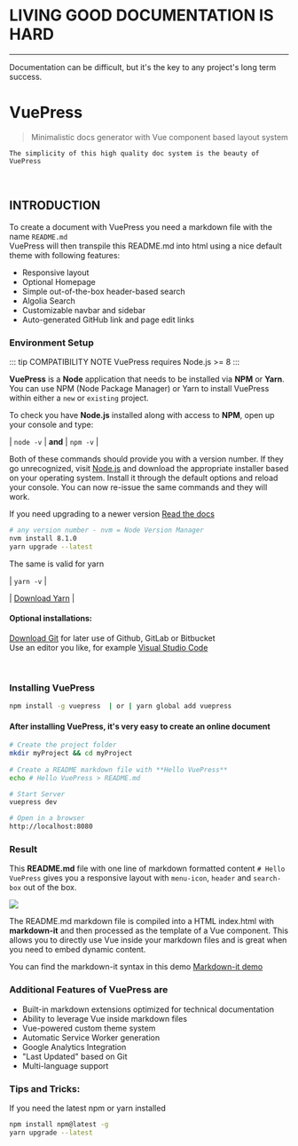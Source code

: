 # LIVING GOOD DOCUMENTATION IS HARD
- - -
Documentation can be difficult, but it's the key to any project's long term success.

# VuePress  


> Minimalistic docs generator with Vue component based layout system  
  
``The simplicity of this high quality doc system is the beauty of VuePress`` 

<br />  

## INTRODUCTION  

To create a document with VuePress you need a markdown file with the name ``README.md``    
VuePress will then transpile this README.md into html using a nice default theme with following features:

  - Responsive layout
  - Optional Homepage
  - Simple out-of-the-box header-based search
  - Algolia Search
  - Customizable navbar and sidebar
  - Auto-generated GitHub link and page edit links


### Environment Setup

::: tip COMPATIBILITY NOTE
VuePress requires Node.js >= 8
:::
 
**VuePress** is a **Node** application that needs to be installed via **NPM** or **Yarn**. You can use 
NPM (Node Package Manager) or Yarn to install VuePress within either a ``new`` or ``existing`` project. 

To check you have **Node.js** installed along with access to **NPM**, open up your console and type:  

| `node -v` | **and** | `npm -v` |  

Both of these commands should provide you with a version number. If they go unrecognized, 
visit [Node.js](https://nodejs.org/en/) and download the appropriate installer based on your operating system. Install it through the default options and reload your console. You can now re-issue the same commands and they will work.

If you need upgrading to a newer version [Read the docs](https://www.npmjs.com/get-npm)

```bash
# any version number - nvm = Node Version Manager
nvm install 8.1.0
yarn upgrade --latest
``` 


The same is valid for yarn  

| `yarn -v` |

| [Download Yarn](https://yarnpkg.com/lang/en/docs/install/#windows-stable) |   



#### Optional installations:  
  [Download Git](https://git-scm.com/downloads) for later use of Github, GitLab or Bitbucket  
Use an editor you like, for example [Visual Studio Code](https://code.visualstudio.com/download)  

<br />  



### Installing VuePress  
 

```bash
npm install -g vuepress  | or | yarn global add vuepress
``` 
  

#### After installing VuePress, it's very easy to create an online document 
 
```bash
# Create the project folder
mkdir myProject && cd myProject  
 
# Create a README markdown file with **Hello VuePress**
echo # Hello VuePress > README.md

# Start Server
vuepress dev  

# Open in a browser  
http://localhost:8080
```

### Result

This **README.md** file with one line of markdown formatted content `# Hello VuePress` gives you a 
responsive layout with `menu-icon`, `header` and `search-box` out of the box.

<img src="https://res.cloudinary.com/iicamp/image/upload/v1535456695/VuePress-Zero/vuepress-zero-result.png" />

The README.md markdown file is compiled into a HTML index.html with **markdown-it** and then 
processed as the template of a Vue component. This allows you to directly use Vue inside your 
markdown files and is great when you need to embed dynamic content.

You can find the markdown-it syntax in this demo [Markdown-it demo](https://markdown-it.github.io/)

### Additional Features of VuePress are

- Built-in markdown extensions optimized for technical documentation
- Ability to leverage Vue inside markdown files
- Vue-powered custom theme system
- Automatic Service Worker generation
- Google Analytics Integration
- "Last Updated" based on Git
- Multi-language support


### Tips and Tricks:

If you need the latest npm or yarn installed

```bash
npm install npm@latest -g
yarn upgrade --latest
```


